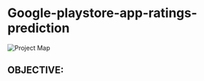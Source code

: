 # Google-playstore-app-ratings-prediction

![Project Map](https://github.com/venkatesh2309/Google-playstore-app-ratings-prediction/tree/main/mapimg/summa12.png?raw=true)

## OBJECTIVE:
